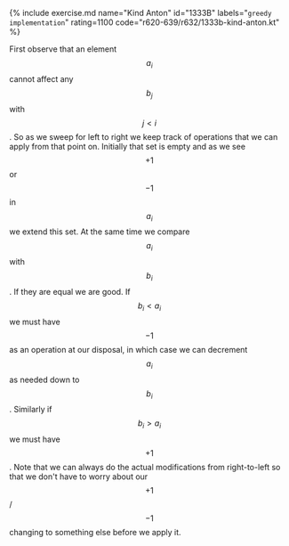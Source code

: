 {% include exercise.md name="Kind Anton" id="1333B" labels="`greedy` `implementation`" rating=1100 code="r620-639/r632/1333b-kind-anton.kt" %}

First observe that an element $$a_i$$ cannot affect any $$b_j$$ with $$j < i$$.  So as we sweep for left to right we keep track of operations that we can apply from that point on.  Initially that set is empty and as we see $$+1$$ or $$-1$$ in $$a_i$$ we extend this set.  At the same time we compare $$a_i$$ with $$b_i$$.  If they are equal we are good.  If $$b_i < a_i$$ we must have $$-1$$ as an operation at our disposal, in which case we can decrement $$a_i$$ as needed down to $$b_i$$.  Similarly if $$b_i > a_i$$ we must have $$+1$$.  Note that we can always do the actual modifications from right-to-left so that we don't have to worry about our $$+1$$ / $$-1$$ changing to something else before we apply it.
